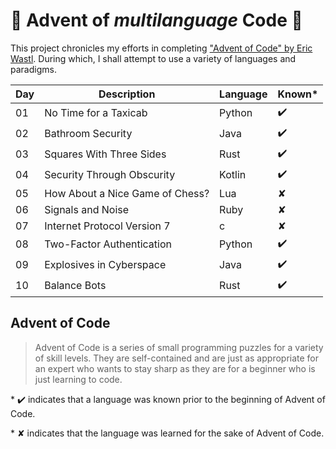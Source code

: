 # :christmas_tree: Advent of *multilanguage* Code :christmas_tree:

This project chronicles my efforts in completing ["Advent of Code" by Eric Wastl](http://adventofcode.com/2016).
During which, I shall attempt to use a variety of languages and paradigms.

| Day | Description                     | Language | Known* |
| --- | ------------------------------- | -------- | ------ |
| 01  | No Time for a Taxicab           | Python   | ✔️      |
| 02  | Bathroom Security               | Java     | ✔️      |
| 03  | Squares With Three Sides        | Rust     | ✔️      |
| 04  | Security Through Obscurity      | Kotlin   | ✔️      |
| 05  | How About a Nice Game of Chess? | Lua      | ✘      |
| 06  | Signals and Noise               | Ruby     | ✘      |
| 07  | Internet Protocol Version 7     | c        | ✘      |
| 08  | Two-Factor Authentication       | Python   | ✔️      |
| 09  | Explosives in Cyberspace        | Java     | ✔️      |
| 10  | Balance Bots                    | Rust     | ✔️      |

## Advent of Code

>Advent of Code is a series of small programming puzzles for a variety of skill levels. They are self-contained and are just as appropriate for an expert who wants to stay sharp as they are for a beginner who is just learning to code.

\* ✔️ indicates that a language was known prior to the beginning of Advent of Code.

\* ✘ indicates that the language was learned for the sake of Advent of Code.

